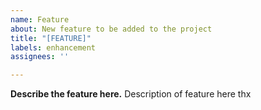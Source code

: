 ```yaml
---
name: Feature
about: New feature to be added to the project
title: "[FEATURE]"
labels: enhancement
assignees: ''

---
```


**Describe the feature here.**
Description of feature here thx